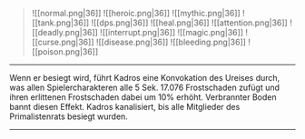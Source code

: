> ![[normal.png|36]] ![[heroic.png|36]] ![[mythic.png|36]]
> ![[tank.png|36]] ![[dps.png|36]] ![[heal.png|36]]
> ![[attention.png|36]] ![[deadly.png|36]] ![[interrupt.png|36]]
> ![[magic.png|36]] ![[curse.png|36]] ![[disease.png|36]] ![[bleeding.png|36]] ![[poison.png|36]] 

***
Wenn er besiegt wird, führt Kadros eine Konvokation des Ureises durch, was allen Spielercharakteren alle 5 Sek. 17.076 Frostschaden zufügt und ihren erlittenen Frostschaden dabei um 10% erhöht. Verbrannter Boden bannt diesen Effekt. Kadros kanalisiert, bis alle Mitglieder des Primalistenrats besiegt wurden.



***